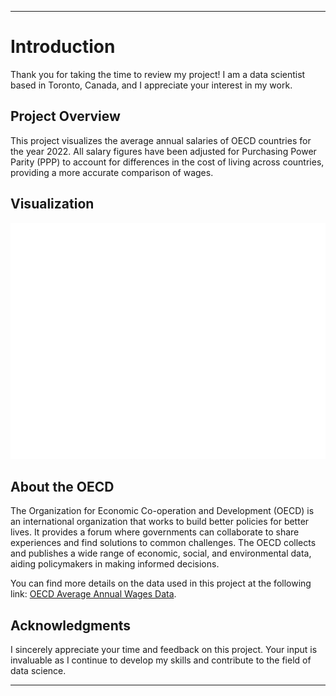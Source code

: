 
---

# Introduction

Thank you for taking the time to review my project! I am a data scientist based in Toronto, Canada, and I appreciate your interest in my work.

## Project Overview

This project visualizes the average annual salaries of OECD countries for the year 2022. All salary figures have been adjusted for Purchasing Power Parity (PPP) to account for differences in the cost of living across countries, providing a more accurate comparison of wages.

## Visualization
![picture](seaborn_plot.png)

## About the OECD

The Organization for Economic Co-operation and Development (OECD) is an international organization that works to build better policies for better lives. It provides a forum where governments can collaborate to share experiences and find solutions to common challenges. The OECD collects and publishes a wide range of economic, social, and environmental data, aiding policymakers in making informed decisions.

You can find more details on the data used in this project at the following link: [OECD Average Annual Wages Data](https://www.oecd.org/en/data/indicators/average-annual-wages.html).

## Acknowledgments

I sincerely appreciate your time and feedback on this project. Your input is invaluable as I continue to develop my skills and contribute to the field of data science.

---


